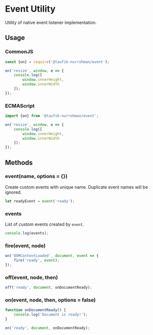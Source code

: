 Event Utility
=============

Utility of native event listener implementation.

Usage
-----

### CommonJS

~~~ js
const {on} = require('@taufik-nurrohman/event');

on('resize', window, e => {
    console.log([
        window.innerHeight,
        window.innerWidth
    ]);
});
~~~

### ECMAScript

~~~ js
import {on} from '@taufik-nurrohman/event';

on('resize', window, e => {
    console.log([
        window.innerHeight,
        window.innerWidth
    ]);
});
~~~

Methods
-------

### event(name, options = {})

Create custom events with unique name. Duplicate event names will be ignored.

~~~ js
let readyEvent = event('ready');
~~~

### events

List of custom events created by `event`.

~~~ js
console.log(events);
~~~

### fire(event, node)

~~~ js
on('DOMContentLoaded', document, event => {
    fire('ready', event);
});
~~~

### off(event, node, then)

~~~ js
off('ready', document, onDocumentReady);
~~~

### on(event, node, then, options = false)

~~~ js
function onDocumentReady() {
    console.log('Document is ready!');
}

on('ready', document, onDocumentReady);
~~~
